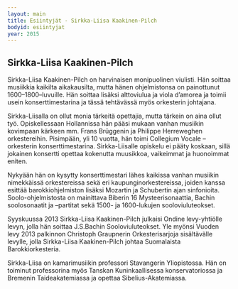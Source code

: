 ```yaml
---
layout: main
title: Esiintyjät - Sirkka-Liisa Kaakinen-Pilch
bodyid: esiintyjat
year: 2015
---
```

## Sirkka-Liisa Kaakinen-Pilch

Sirkka-Liisa Kaakinen-Pilch on harvinaisen monipuolinen viulisti. Hän soittaa musiikkia kaikilta aikakausilta, mutta hänen ohjelmistonsa on painottunut 1600–1800–luvuille. Hän soittaa lisäksi alttoviulua ja viola d’amorea ja toimii usein konserttimestarina ja tässä tehtävässä myös orkesterin johtajana.

Sirkka-Liisalla on ollut monia tärkeitä opettajia, mutta tärkein on aina ollut työ. Opiskellessaan Hollannissa hän pääsi mukaan vanhan musiikin kovimpaan kärkeen mm. Frans Brüggenin ja Philippe Herreweghen orkestereihin. Pisimpään, yli 10 vuotta, hän toimi Collegium Vocale –orkesterin konserttimestarina. Sirkka-Liisalle opiskelu ei pääty koskaan, sillä jokainen konsertti opettaa kokenutta muusikkoa, vaikeimmat ja huonoimmat eniten.

Nykyään hän on kysytty konserttimestari lähes kaikissa vanhan musiikin nimekkäissä orkestereissa sekä eri kaupunginorkestereissa, joiden kanssa esittää barokkiohjelmiston lisäksi Mozartin ja Schubertin ajan sinfonioita. Soolo-ohjelmistosta on mainittava Biberin 16 Mysteerisonaattia, Bachin soolosonaatit ja –partitat sekä 1500- ja 1600-lukujen sooloviuluteokset.

Syyskuussa 2013 Sirkka-Liisa Kaakinen-Pilch julkaisi Ondine levy-yhtiölle levyn, jolla hän soittaa J.S.Bachin Sooloviuluteokset. Yle myönsi Vuoden levy 2013 palkinnon Christoph Graupnerin Orkesterisarjoja sisältävälle levylle, jolla Sirkka-Liisa Kaakinen-Pilch johtaa Suomalaista Barokkiorkesteria.

Sirkka-Liisa on kamarimusiikin professori Stavangerin Yliopistossa. Hän on toiminut professorina myös Tanskan Kuninkaallisessa konservatoriossa ja Bremenin Taideakatemiassa ja opettaa Sibelius-Akatemiassa.
